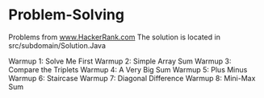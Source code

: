 # Problem-Solving
Problems from www.HackerRank.com
The solution is located in src/subdomain/Solution.Java

Warmup 1: Solve Me First
Warmup 2: Simple Array Sum
Warmup 3: Compare the Triplets
Warmup 4: A Very Big Sum
Warmup 5: Plus Minus
Warmup 6: Staircase
Warmup 7: Diagonal Difference
Warmup 8: Mini-Max Sum